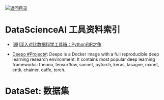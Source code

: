 [![返回目录](https://parg.co/UGo)](https://parg.co/b4z) 
 

# DataScienceAI 工具资料索引

- [[原]深入对比数据科学工具箱：Python和R之争](https://zhuanlan.zhihu.com/p/20885818) 

- [Deepo #Project#](https://github.com/ufoym/deepo): Deepo is a Docker image with a full reproducible deep learning research environment. It contains most popular deep learning frameworks: theano, tensorflow, sonnet, pytorch, keras, lasagne, mxnet, cntk, chainer, caffe, torch.

# DataSet: 数据集
